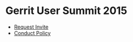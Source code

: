 # Gerrit User Summit 2015

* [Request Invite](https://goo.gl/forms/fifi2YQTc7)
* [Conduct Policy](/conduct-policy.md)

[home]: /index.md
[logo]: images/diffy45.png
